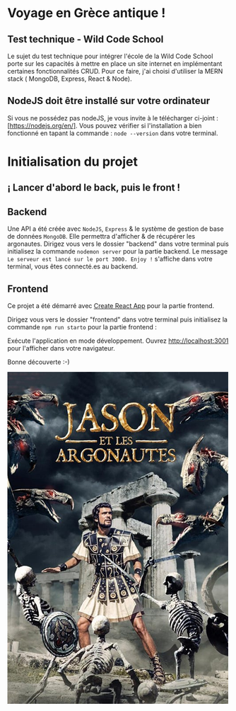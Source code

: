 # Voyage en Grèce antique !

## Test technique - Wild Code School

Le sujet du test technique pour intégrer l'école de la Wild Code School porte sur les capacités à mettre en place un site internet en implémentant certaines fonctionnalités CRUD. Pour ce faire, j'ai choisi d'utiliser la MERN stack ( MongoDB, Express, React & Node).

## NodeJS doit être installé sur votre ordinateur

Si vous ne possédez pas nodeJS, je vous invite à le télécharger ci-joint : [https://nodejs.org/en/]. Vous pouvez vérifier si l'installation a bien fonctionné en tapant la commande : `node --version` dans votre terminal.

# Initialisation du projet

## ¡ Lancer d'abord le back, puis le front !

## Backend

Une API a été créée avec `NodeJS`, `Express` & le système de gestion de base de données `MongoDB`.
Elle permettra d'afficher & de récupérer les argonautes.
Dirigez vous vers le dossier "backend" dans votre terminal puis initialisez la commande `nodemon server` pour la partie backend.  Le message `Le serveur est lancé sur le port 3000. Enjoy !` s'affiche dans votre terminal, vous êtes connecté.es au backend.

## Frontend

Ce projet a été démarré avec [Create React App](https://github.com/facebook/create-react-app) pour la partie frontend.

Dirigez vous vers le dossier "frontend" dans votre terminal puis initialisez la commande `npm run starto` pour la partie frontend :

Exécute l'application en mode développement.
Ouvrez [http://localhost:3001](http://localhost:3001) pour l'afficher dans votre navigateur.

Bonne découverte :-)

![Jason et les argonautes](/frontend/src/assets/images/Jason.jpg)









